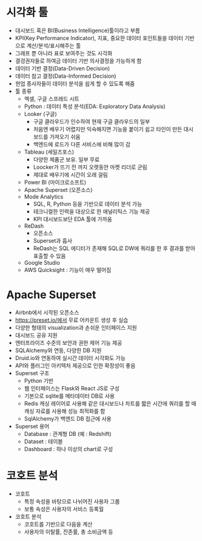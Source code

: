 # 시각화 툴
- 대시보드 혹은 BI(Business Intelligence)툴이라고 부름
- KPI(Key Performance Indicator), 지표, 중요한 데이터 포인트들을 데이터 기반으로 계산/분석/표시해주는 툴
- 그래프 뿐 아니라 표로 보여주는 것도 시각화
- 결겅권자들로 하여금 데이터 기반 의사결정을 가능하게 함
- 데이터 기반 결정(Data-Driven Decision)
- 데이터 참고 결정(Data-Informed Decision)
- 현업 종사자들이 데이터 분석을 쉽게 할 수 있도록 해줌
- 툴 종류
    - 엑셀, 구글 스프레드 시트
    - Python : 데이터 특성 분석(EDA: Exploratory Data Analysis)
    - Looker (구글)
        - 구글 클라우드가 인수하여 현재 구글 클라우드의 일부
        - 처음엔 배우기 어렵지만 익숙해지면 기능을 붙이기 쉽고 타인이 만든 대시보드를 가져오기 쉬움
        - 백엔드에 로드가 다른 서비스에 비해 많이 감
    - Tableau (세일즈포스)
        - 다양한 제품군 보유. 일부 무료
        - Loocker가 뜨기 전 까지 오랫동안 마켓 리더로 군림
        - 제대로 배우기에 시간이 오래 걸림
    - Power BI (마이크로소프트)
    - Apache Superset (오픈소스)
    - Mode Analytics
        - SQL, R, Python 등을 기반으로 데이터 분석 가능
        - 테크니컬한 인력을 대상으로 한 애널리틱스 기능 제공
        - KPI 대시보드보단 EDA 툴에 가까움
    - ReDash
        - 오픈소스
        - Superset과 흡사
        - ReDash는 SQL 에디터가 존재해 SQL로 DW에 쿼리를 한 후 결과를 받아 표출할 수 있음
    - Google Studio
    - AWS Quicksight : 기능이 매우 떨어짐

# Apache Superset
- Airbnb에서 시작된 오픈소스
- https://preset.io/에서 무료 어카운트 생성 후 실습
- 다양한 형태의 visualization과 손쉬운 인터페이스 지원
- 대시보드 공유 지원
- 엔터프라이즈 수준의 보안과 권한 제어 기능 제공
- SQLAlchemy와 연동, 다양한 DB 지원
- Druid.io와 연동하여 실시간 데이터 시각화도 가능
- API와 플러그인 아키텍처 제공으로 인한 확장성이 좋음
- Superset 구조
    - Python 기반
    - 웹 인터페이스는 Flask와 React JS로 구성
    - 기본으로 sqlite를 메타데이터 DB로 사용
    - Redis 캐싱 레이어로 사용해 같은 대시보드나 차트를 짧은 시간에 쿼리를 할 때 캐싱 자료를 사용해 성능 최적화를 함
    - SqlAlchemy가 백엔드 DB 접근에 사용
- Superset 용어
    - Database : 관계형 DB (예 : Redshift)
    - Dataset : 테이블
    - Dashboard : 하나 이상의 chart로 구성

# 코호트 분석
- 코호트
    - 특정 속성을 바탕으로 나뉘어진 사용자 그룹
    - 보통 속성은 사용자의 서비스 등록월
- 코호트 분석
    - 코호트를 기반으로 다음을 계산
    - 사용자의 이탈률, 잔존률, 총 소비금액 등
    